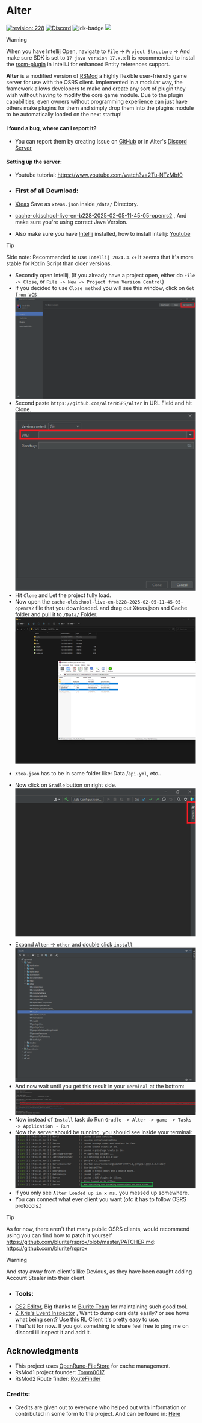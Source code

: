 # Alter
[![revision: 228][rev-badge]][patch] [![Discord](https://badgen.net/badge/icon/discord?icon=discord&label)](https://discord.com/invite/sAzCuuwkpN) ![jdk-badge] ![](https://tokei.rs/b1/github/AlterRSPS/Alter)

> [!Warning]
> When you have Intellij Open, navigate to `File` -> `Project Structure` -> And make sure SDK is set to `17 java version 17.x.x`
> It is recommended to install the [rscm-plugin](https://github.com/blurite/rscm-plugin) in IntelliJ for enhanced Entity references support.


**Alter** is a modified version of [RSMod](https://github.com/Tomm0017/rsmod) a highly flexible user-friendly game server for use with the OSRS client. Implemented in a modular way,
the framework allows developers to make and create any sort of plugin they wish without having to modify the core game module.
Due to the plugin capabilities, even owners without programming experience can just have others make plugins for them and simply drop them into the plugins module to be automatically loaded on the next startup!

#### I found a bug, where can I report it?
- You can report them by creating Issue on [GitHub](https://github.com/AlterRSPS/Alter/issues) or in Alter's [Discord Server](https://discord.gg/kdhBuRaduw)

#### Setting up the server:
* Youtube tutorial: https://www.youtube.com/watch?v=2Tu-NTzMbf0

* ### First of all Download:
* [Xteas](https://archive.openrs2.org/caches/runescape/2038/keys.json) Save as `xteas.json` inside `/data/` Directory.
* [cache-oldschool-live-en-b228-2025-02-05-11-45-05-openrs2](https://archive.openrs2.org/caches/runescape/2038/disk.zip) , And make sure you're using correct Java Version.
* Also make sure you have [Intellij](https://www.jetbrains.com/idea/download/#section=windows) installed, how to install intellij: [Youtube](https://www.youtube.com/watch?v=t8T5Qwa5d_o)


> [!TIP]
> Side note: Recommended to use `Intellij 2024.3.x+` It seems that it's more stable for Kotlin Script than older versions. 

* Secondly open Intellij, (If you already have a project open, either do `File -> Close`, or `File -> New -> Project from Version Control`)
* If you decided to use `Close method` you will see this window, click on `Get from VCS`
  ![tutor1](https://raw.githubusercontent.com/AlterRSPS/Resources/main/docs/resources/ReadMe_Alter/tutor1.png)
* Second paste `https://github.com/AlterRSPS/Alter` in URL Field and hit Clone. </br>
  ![tutor2](https://raw.githubusercontent.com/AlterRSPS/Resources/main/docs/resources/ReadMe_Alter/tuor2.png)
* Hit `Clone` and Let the project fully load.
* Now open the `cache-oldschool-live-en-b228-2025-02-05-11-45-05-openrs2` file that you downloaded. and drag out Xteas.json and Cache folder and pull it to `/Data/` Folder.
  ![tutor6](https://raw.githubusercontent.com/AlterRSPS/Resources/main/docs/resources/ReadMe_Alter/tutor6.png)
- `Xtea.json` has to be in same folder like: Data /`api.yml`, etc..
* Now click on `Gradle` button on right side. </br>
  ![tutor4](https://raw.githubusercontent.com/AlterRSPS/Resources/main/docs/resources/ReadMe_Alter/Tutor4.png)
* Expand `Alter` -> `other` and double click `install`
  ![tutor5](https://raw.githubusercontent.com/AlterRSPS/Resources/main/docs/resources/ReadMe_Alter/Tutori5.png)
* And now wait until you get this result in your `Terminal` at the bottom:
  ![tutor7](https://raw.githubusercontent.com/AlterRSPS/Resources/main/docs/resources/ReadMe_Alter/tutor7.png)
* Now instead of `Install` task do Run `Gradle -> Alter -> game -> Tasks -> Application - Run`
* Now the server should be running, you should see inside your terminal:
  ![tutor8](https://raw.githubusercontent.com/AlterRSPS/Resources/main/docs/resources/ReadMe_Alter/Alter_Successfully_initialized.png)
* If you only see `Alter Loaded up in x ms.` you messed up somewhere.
* You can connect what ever client you want (ofc it has to follow OSRS protocols.)

> [!TIP]
> As for now, there aren't that many public OSRS clients, would recommend using you can find how to patch it yourself https://github.com/blurite/rsprox/blob/master/PATCHER.md:
> https://github.com/blurite/rsprox

> [!WARNING]
> And stay away from client's like Devious, as they have been caught adding Account Stealer into their client.

* ### Tools:
* [CS2 Editor](https://github.com/blurite/cs2-editor), Big thanks to [Blurite Team](https://github.com/blurite) for maintaining such good tool.
* [Z-Kris's Event Inspector](https://media.z-kris.com/runelite-event-inspector-client.jar) , Want to dump osrs data easily? or see hows what being sent? Use this RL Client it's pretty easy to use.
* That's it for now. If you got something to share feel free to ping me on discord ill inspect it and add it.

## Acknowledgments
- This project uses [OpenRune-FileStore](https://github.com/OpenRune/OpenRune-FileStore) for cache management.
- RsMod1 project founder: [Tomm0017](https://github.com/Tomm0017)
- RsMod2 Route finder: [RouteFinder](https://github.com/rsmod/rsmod/tree/main/engine/routefinder)

### Credits:
* Credits are given out to everyone who helped out with information or contributed in some form to the project. And can be found in: [Here](https://github.com/AlterRSPS)


[patch]: https://oldschool.runescape.wiki/w/Update:Leagues_V:_Raging_Echos_Rewards_Are_Here
[rev-badge]: https://img.shields.io/badge/Revision-228-blueviolet
[license-badge]: https://img.shields.io/badge/license-ISC-informational
[jdk-badge]: https://img.shields.io/badge/JDK-17-blue
